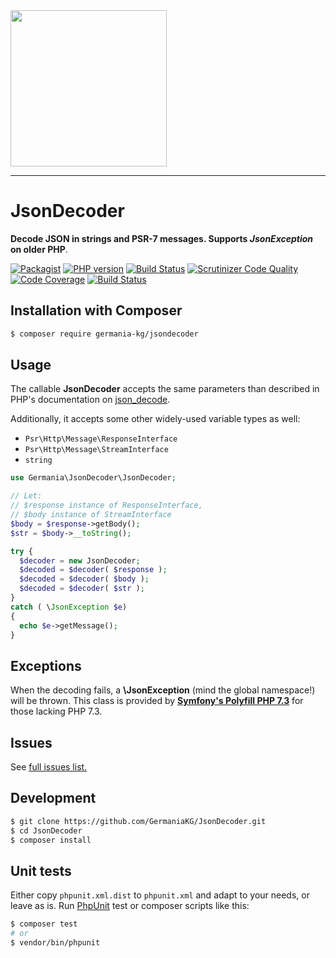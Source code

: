 <img src="https://static.germania-kg.com/logos/ga-logo-2016-web.svgz" width="250px">

------


# JsonDecoder

**Decode JSON in strings and PSR-7 messages. Supports *JsonException* on older PHP**.

[![Packagist](https://img.shields.io/packagist/v/germania-kg/jsondecoder.svg?style=flat)](https://packagist.org/packages/germania-kg/jsondecoder)
[![PHP version](https://img.shields.io/packagist/php-v/germania-kg/jsondecoder.svg)](https://packagist.org/packages/germania-kg/jsondecoder)
[![Build Status](https://img.shields.io/travis/GermaniaKG/JsonDecoder.svg?label=Travis%20CI)](https://travis-ci.org/GermaniaKG/JsonDecoder)
[![Scrutinizer Code Quality](https://scrutinizer-ci.com/g/GermaniaKG/JsonDecoder/badges/quality-score.png?b=master)](https://scrutinizer-ci.com/g/GermaniaKG/JsonDecoder/?branch=master)
[![Code Coverage](https://scrutinizer-ci.com/g/GermaniaKG/JsonDecoder/badges/coverage.png?b=master)](https://scrutinizer-ci.com/g/GermaniaKG/JsonDecoder/?branch=master)
[![Build Status](https://scrutinizer-ci.com/g/GermaniaKG/JsonDecoder/badges/build.png?b=master)](https://scrutinizer-ci.com/g/GermaniaKG/JsonDecoder/build-status/master)



## Installation with Composer

```bash
$ composer require germania-kg/jsondecoder
```



## Usage

The callable **JsonDecoder** accepts the same parameters than described in PHP's documentation on [json_decode](https://www.php.net/manual/en/function.json-decode.php).

Additionally, it accepts some other widely-used variable types as well:

- `Psr\Http\Message\ResponseInterface`
- `Psr\Http\Message\StreamInterface`
- `string`

```php
use Germania\JsonDecoder\JsonDecoder;

// Let:
// $response instance of ResponseInterface,
// $body instance of StreamInterface
$body = $response->getBody();
$str = $body->__toString();

try {
  $decoder = new JsonDecoder;
  $decoded = $decoder( $response );  
  $decoded = $decoder( $body );  
  $decoded = $decoder( $str );    
}
catch ( \JsonException $e)
{
  echo $e->getMessage();
}

```



## Exceptions

When the decoding fails, a **\JsonException** (mind the global namespace!) will be thrown. This class is provided by **[Symfony's Polyfill PHP 7.3](https://github.com/symfony/polyfill-php73)** for those lacking PHP 7.3.





## Issues

See [full issues list.][i0]

[i0]: https://github.com/GermaniaKG/JsonDecoder/issues



## Development

```bash
$ git clone https://github.com/GermaniaKG/JsonDecoder.git
$ cd JsonDecoder
$ composer install
```



## Unit tests

Either copy `phpunit.xml.dist` to `phpunit.xml` and adapt to your needs, or leave as is. Run [PhpUnit](https://phpunit.de/) test or composer scripts like this:

```bash
$ composer test
# or
$ vendor/bin/phpunit
```